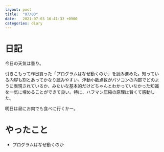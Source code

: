 ```yaml
---
layout: post
title:  "07/03"
date:   2021-07-03 16:41:33 +0900
categories: diary
---
```

# 日記

今日の天気は曇り。

引きこもって昨日買った「プログラムはなぜ動くのか」を読み進めた。知っている内容も割とあってかなり読みやすい。浮動小数点数がパソコンの内部でどのように表現されているか、みたいな基本的だけどちゃんとわかっていなかった知識を一気に埋めることができて良い。特に、ハフマン圧縮の原理は賢くて感動した。

明日は昼にお肉でも食べに行くかー。

# やったこと

- プログラムはなぜ動くのか